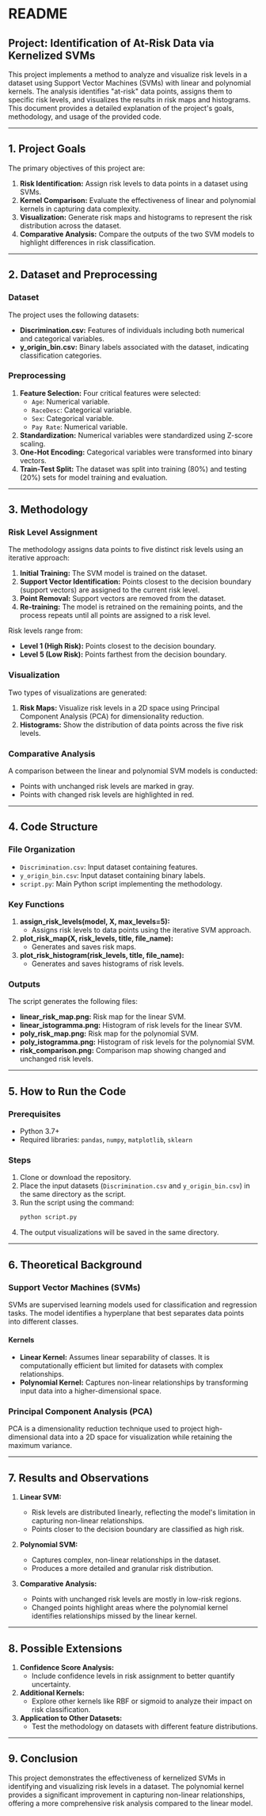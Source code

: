 

# README

## Project: Identification of At-Risk Data via Kernelized SVMs

This project implements a method to analyze and visualize risk levels in a dataset using Support Vector Machines (SVMs) with linear and polynomial kernels. The analysis identifies "at-risk" data points, assigns them to specific risk levels, and visualizes the results in risk maps and histograms. This document provides a detailed explanation of the project's goals, methodology, and usage of the provided code.

---

## 1. Project Goals

The primary objectives of this project are:
1. **Risk Identification:** Assign risk levels to data points in a dataset using SVMs.
2. **Kernel Comparison:** Evaluate the effectiveness of linear and polynomial kernels in capturing data complexity.
3. **Visualization:** Generate risk maps and histograms to represent the risk distribution across the dataset.
4. **Comparative Analysis:** Compare the outputs of the two SVM models to highlight differences in risk classification.

---

## 2. Dataset and Preprocessing

### Dataset
The project uses the following datasets:
- **Discrimination.csv:** Features of individuals including both numerical and categorical variables.
- **y_origin_bin.csv:** Binary labels associated with the dataset, indicating classification categories.

### Preprocessing
1. **Feature Selection:** Four critical features were selected:
   - `Age`: Numerical variable.
   - `RaceDesc`: Categorical variable.
   - `Sex`: Categorical variable.
   - `Pay Rate`: Numerical variable.
2. **Standardization:** Numerical variables were standardized using Z-score scaling.
3. **One-Hot Encoding:** Categorical variables were transformed into binary vectors.
4. **Train-Test Split:** The dataset was split into training (80%) and testing (20%) sets for model training and evaluation.

---

## 3. Methodology

### Risk Level Assignment
The methodology assigns data points to five distinct risk levels using an iterative approach:
1. **Initial Training:** The SVM model is trained on the dataset.
2. **Support Vector Identification:** Points closest to the decision boundary (support vectors) are assigned to the current risk level.
3. **Point Removal:** Support vectors are removed from the dataset.
4. **Re-training:** The model is retrained on the remaining points, and the process repeats until all points are assigned to a risk level.

Risk levels range from:
- **Level 1 (High Risk):** Points closest to the decision boundary.
- **Level 5 (Low Risk):** Points farthest from the decision boundary.

### Visualization
Two types of visualizations are generated:
1. **Risk Maps:** Visualize risk levels in a 2D space using Principal Component Analysis (PCA) for dimensionality reduction.
2. **Histograms:** Show the distribution of data points across the five risk levels.

### Comparative Analysis
A comparison between the linear and polynomial SVM models is conducted:
- Points with unchanged risk levels are marked in gray.
- Points with changed risk levels are highlighted in red.

---

## 4. Code Structure

### File Organization
- `Discrimination.csv`: Input dataset containing features.
- `y_origin_bin.csv`: Input dataset containing binary labels.
- `script.py`: Main Python script implementing the methodology.

### Key Functions
1. **assign_risk_levels(model, X, max_levels=5):**
   - Assigns risk levels to data points using the iterative SVM approach.
2. **plot_risk_map(X, risk_levels, title, file_name):**
   - Generates and saves risk maps.
3. **plot_risk_histogram(risk_levels, title, file_name):**
   - Generates and saves histograms of risk levels.

### Outputs
The script generates the following files:
- **linear_risk_map.png:** Risk map for the linear SVM.
- **linear_istogramma.png:** Histogram of risk levels for the linear SVM.
- **poly_risk_map.png:** Risk map for the polynomial SVM.
- **poly_istogramma.png:** Histogram of risk levels for the polynomial SVM.
- **risk_comparison.png:** Comparison map showing changed and unchanged risk levels.

---

## 5. How to Run the Code

### Prerequisites
- Python 3.7+
- Required libraries: `pandas`, `numpy`, `matplotlib`, `sklearn`

### Steps
1. Clone or download the repository.
2. Place the input datasets (`Discrimination.csv` and `y_origin_bin.csv`) in the same directory as the script.
3. Run the script using the command:
   ```bash
   python script.py
   ```
4. The output visualizations will be saved in the same directory.

---

## 6. Theoretical Background

### Support Vector Machines (SVMs)
SVMs are supervised learning models used for classification and regression tasks. The model identifies a hyperplane that best separates data points into different classes.

#### Kernels
- **Linear Kernel:** Assumes linear separability of classes. It is computationally efficient but limited for datasets with complex relationships.
- **Polynomial Kernel:** Captures non-linear relationships by transforming input data into a higher-dimensional space.

### Principal Component Analysis (PCA)
PCA is a dimensionality reduction technique used to project high-dimensional data into a 2D space for visualization while retaining the maximum variance.

---

## 7. Results and Observations

1. **Linear SVM:**
   - Risk levels are distributed linearly, reflecting the model's limitation in capturing non-linear relationships.
   - Points closer to the decision boundary are classified as high risk.

2. **Polynomial SVM:**
   - Captures complex, non-linear relationships in the dataset.
   - Produces a more detailed and granular risk distribution.

3. **Comparative Analysis:**
   - Points with unchanged risk levels are mostly in low-risk regions.
   - Changed points highlight areas where the polynomial kernel identifies relationships missed by the linear kernel.

---

## 8. Possible Extensions

1. **Confidence Score Analysis:**
   - Include confidence levels in risk assignment to better quantify uncertainty.
2. **Additional Kernels:**
   - Explore other kernels like RBF or sigmoid to analyze their impact on risk classification.
3. **Application to Other Datasets:**
   - Test the methodology on datasets with different feature distributions.

---

## 9. Conclusion

This project demonstrates the effectiveness of kernelized SVMs in identifying and visualizing risk levels in a dataset. The polynomial kernel provides a significant improvement in capturing non-linear relationships, offering a more comprehensive risk analysis compared to the linear model.

